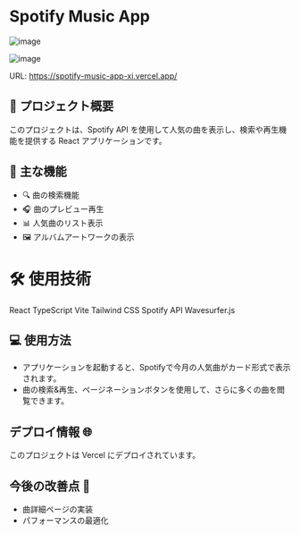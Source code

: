 # Spotify Music App
![image](https://github.com/user-attachments/assets/12e44512-5237-4e7f-a5ff-b50d8215f28d)

![image](https://github.com/user-attachments/assets/eedd34d2-8359-4928-ae1e-e18bfb34f084)

URL: https://spotify-music-app-xi.vercel.app/

## 🎵 プロジェクト概要

このプロジェクトは、Spotify API を使用して人気の曲を表示し、検索や再生機能を提供する React アプリケーションです。

## 🚀 主な機能

- 🔍 曲の検索機能
- 🎧 曲のプレビュー再生
- 📊 人気曲のリスト表示
- 🖼️ アルバムアートワークの表示

# 🛠️ 使用技術

React
TypeScript
Vite
Tailwind CSS
Spotify API
Wavesurfer.js

## 💻 使用方法

- アプリケーションを起動すると、Spotifyで今月の人気曲がカード形式で表示されます。
- 曲の検索&再生、ページネーションボタンを使用して、さらに多くの曲を閲覧できます。

## デプロイ情報 🌐

このプロジェクトは Vercel にデプロイされています。

## 今後の改善点 🔧

- 曲詳細ページの実装
- パフォーマンスの最適化
